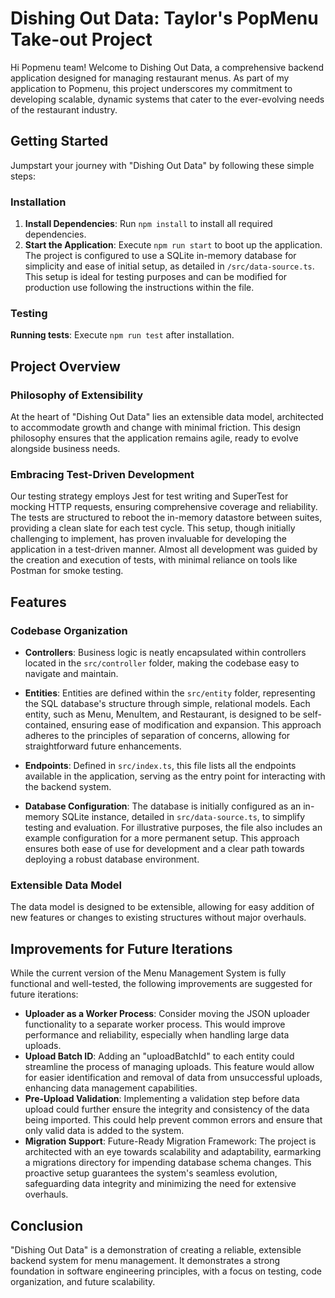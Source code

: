 # Dishing Out Data: Taylor's PopMenu Take-out Project

Hi Popmenu team! Welcome to Dishing Out Data, a comprehensive backend application designed for managing restaurant menus. As part of my application to Popmenu, this project underscores my commitment to developing scalable, dynamic systems that cater to the ever-evolving needs of the restaurant industry.

## Getting Started

Jumpstart your journey with "Dishing Out Data" by following these simple steps:

### Installation

1. **Install Dependencies**: Run `npm install` to install all required dependencies.
2. **Start the Application**: Execute `npm run start` to boot up the application. The project is configured to use a SQLite in-memory database for simplicity and ease of initial setup, as detailed in `/src/data-source.ts`. This setup is ideal for testing purposes and can be modified for production use following the instructions within the file.

### Testing

**Running tests**: Execute `npm run test` after installation.

## Project Overview

### Philosophy of Extensibility

At the heart of "Dishing Out Data" lies an extensible data model, architected to accommodate growth and change with minimal friction. This design philosophy ensures that the application remains agile, ready to evolve alongside business needs.

### Embracing Test-Driven Development

Our testing strategy employs Jest for test writing and SuperTest for mocking HTTP requests, ensuring comprehensive coverage and reliability. The tests are structured to reboot the in-memory datastore between suites, providing a clean slate for each test cycle. This setup, though initially challenging to implement, has proven invaluable for developing the application in a test-driven manner. Almost all development was guided by the creation and execution of tests, with minimal reliance on tools like Postman for smoke testing.

## Features

### Codebase Organization

- **Controllers**: Business logic is neatly encapsulated within controllers located in the `src/controller` folder, making the codebase easy to navigate and maintain.
- **Entities**: Entities are defined within the `src/entity` folder, representing the SQL database's structure through simple, relational models. Each entity, such as Menu, MenuItem, and Restaurant, is designed to be self-contained, ensuring ease of modification and expansion. This approach adheres to the principles of separation of concerns, allowing for straightforward future enhancements.
- **Endpoints**: Defined in `src/index.ts`, this file lists all the endpoints available in the application, serving as the entry point for interacting with the backend system.

- **Database Configuration**: The database is initially configured as an in-memory SQLite instance, detailed in `src/data-source.ts`, to simplify testing and evaluation. For illustrative purposes, the file also includes an example configuration for a more permanent setup. This approach ensures both ease of use for development and a clear path towards deploying a robust database environment.

### Extensible Data Model

The data model is designed to be extensible, allowing for easy addition of new features or changes to existing structures without major overhauls.

## Improvements for Future Iterations

While the current version of the Menu Management System is fully functional and well-tested, the following improvements are suggested for future iterations:

- **Uploader as a Worker Process**: Consider moving the JSON uploader functionality to a separate worker process. This would improve performance and reliability, especially when handling large data uploads.
- **Upload Batch ID**: Adding an "uploadBatchId" to each entity could streamline the process of managing uploads. This feature would allow for easier identification and removal of data from unsuccessful uploads, enhancing data management capabilities.
- **Pre-Upload Validation**: Implementing a validation step before data upload could further ensure the integrity and consistency of the data being imported. This could help prevent common errors and ensure that only valid data is added to the system.
- **Migration Support**: Future-Ready Migration Framework: The project is architected with an eye towards scalability and adaptability, earmarking a migrations directory for impending database schema changes. This proactive setup guarantees the system's seamless evolution, safeguarding data integrity and minimizing the need for extensive overhauls.

## Conclusion

"Dishing Out Data" is a demonstration of creating a reliable, extensible backend system for menu management. It demonstrates a strong foundation in software engineering principles, with a focus on testing, code organization, and future scalability.
